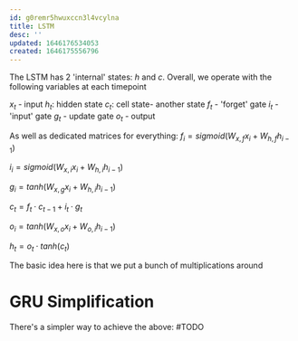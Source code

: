 ```yaml
---
id: g0remr5hwuxccn3l4vcylna
title: LSTM
desc: ''
updated: 1646176534053
created: 1646175556796
---
```



The LSTM has 2 'internal' states:
$h$ and $c$.
Overall, we operate with the following variables at each timepoint

$x_t$ - input
$h_t$: hidden state
$c_t$: cell state- another state
$f_t$ - 'forget' gate
$i_t$ - 'input' gate
$g_t$ - update gate
$o_t$ - output

As well as dedicated matrices for everything:
$f_i = sigmoid(W_{x,f}x_i+W_{h,f}h_{i-1})$

$i_i = sigmoid(W_{x,i}x_i+W_{h,i}h_{i-1})$

$g_i = tanh(W_{x,g}x_i+W_{h,i}h_{i-1})$

$c_t=f_t\cdot c_{t-1}+i_t\cdot g_t$

$o_i = tanh(W_{x,o}x_i+W_{o,i}h_{i-1})$

$h_t=o_t\cdot tanh(c_t)$

The basic idea here is that we put a bunch of multiplications around

# GRU Simplification

There's a simpler way to achieve the above:
#TODO 




